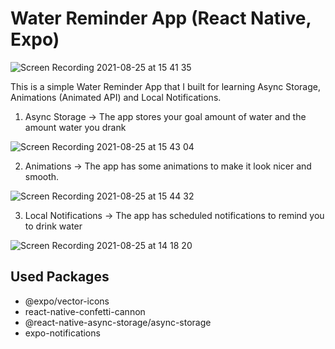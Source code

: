 # Water Reminder App (React Native, Expo)

![Screen Recording 2021-08-25 at 15 41 35](https://user-images.githubusercontent.com/43148881/130792522-d1187f9a-95af-4721-a5cf-ba554939bb1c.gif)

This is a simple Water Reminder App that I built for learning Async Storage, Animations (Animated API) and Local Notifications.

1. Async Storage -> The app stores your goal amount of water and the amount water you drank

![Screen Recording 2021-08-25 at 15 43 04](https://user-images.githubusercontent.com/43148881/130792860-d5d17c96-804d-42e2-9eaa-8a3f1925b26f.gif)

2. Animations -> The app has some animations to make it look nicer and smooth.

![Screen Recording 2021-08-25 at 15 44 32](https://user-images.githubusercontent.com/43148881/130793066-fe873882-e6cd-48a7-8430-e8daa32e34a8.gif)

3. Local Notifications -> The app has scheduled notifications to remind you to drink water

![Screen Recording 2021-08-25 at 14 18 20](https://user-images.githubusercontent.com/43148881/130781685-a738bd5b-faa7-4efc-b19a-82a5fd58264b.gif)

## Used Packages
* @expo/vector-icons
* react-native-confetti-cannon
* @react-native-async-storage/async-storage
* expo-notifications
